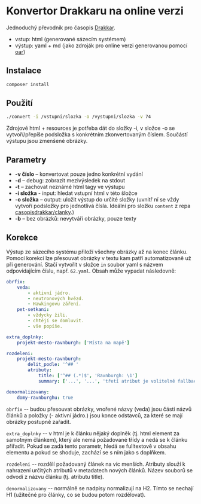# Konvertor Drakkaru na online verzi

Jednoduchý převodník pro časopis [Drakkar](http://drakkar.sk/).

- vstup: html (generované sázecím systémem)
- výstup: yaml + md (jako zdroják pro online verzi generovanou pomocí [oar](https://github.com/casopisdrakkar/oar))

## Instalace

```bash
composer install
```

## Použití

```bash
./convert -i /vstupni/slozka -o /vystupni/slozka -v 74
```

Zdrojové html + resources je potřeba dát do složky -i, v složce -o se vytvoří/přepíše podsložka s konkrétním zkonvertovaným číslem. Součástí výstupu jsou zmenšené obrázky.

## Parametry

- __-v číslo__ – konvertovat pouze jedno konkrétní vydání
- __-d__ – debug: zobrazit mezivýsledek na stdout
- __-t__ – zachovat neznámé html tagy ve výstupu
- __-i složka__ - input: hledat vstupní html v této šložce
- __-o složka__ – output: uložit výstup do určité složky (uvnitř ní se vždy vytvoří podsložky pro jednotlivá čísla. Ideální pro složku `content` z repa [casopisdrakkar/clanky](https://github.com/casopisdrakkar/clanky).)
- __-b__ – bez obrázků: nevytváří obrázky, pouze texty

## Korekce

Výstup ze sázecího systému přiloží všechny obrázky až na konec článku. Pomocí korekcí lze přesouvat obrázky v textu kam patří automatizovaně už při generování. Stačí vytvořit v složce `in` soubor yaml s názvem odpovídajícím číslu, např. `62.yaml`. Obsah může vypadat následovně:

```yaml
obrfix:
    veda:
        - aktivní jádro.
        - neutronových hvězd.
        - Hawkingovu záření.
    pet-setkani:
        - vždycky žili.
        - chtějí se domluvit.
        - vše popíše.

extra_doplnky:
    projekt-mesto-ravnburgh: ['Místa na mapě']

rozdeleni:
    projekt-mesto-ravnburgh:
        delit_podle: '^## '
        atributy:
            title: ['^## (.*)$', 'Ravnburgh: \1']
            summary: ['...', '...', 'třetí atribut je volitelně fallback při nenalezení']

denormalizovany:
    domy-ravnburghu: true
```

`obrfix` -- budou přesouvat obrázky, vnořené názvy (veda) jsou části názvů článků a položky (- aktivní jádro.) jsou konce odstavců, za které se mají obrázky postupně zařadit.

`extra_doplnky` -- v html je k článku nějaký doplněk (tj. html element za samotným článkem), který ale nemá požadované třídy a nedá se k článku přiřadit. Pokud se zadá tento parametr, hledá se fulltextově v obsahu elementu a pokud se shoduje, zachází se s ním jako s doplňkem.

`rozdeleni` -- rozdělí požadovaný článek na víc menších. Atributy slouží k nahrazení určitých atributů v metadatech nových článků. Název souborů se odvodí z názvu článku (tj. atributu title).

`denormalizovany` -- normálně se nadpisy normalizují na H2. Tímto se nechají H1 (užitečné pro články, co se budou potom rozdělovat).
